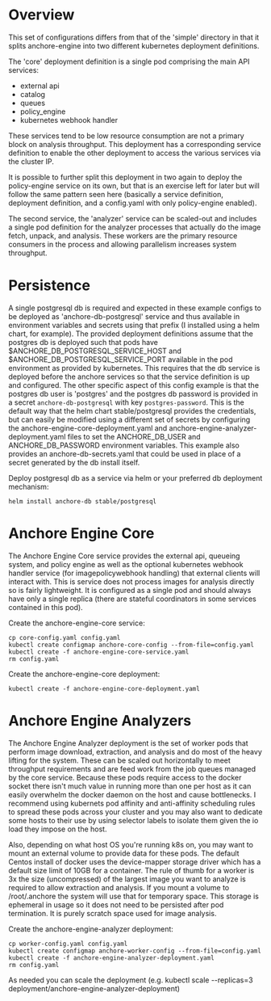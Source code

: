 Overview
========

This set of configurations differs from that of the 'simple' directory in that it splits anchore-engine into two different kubernetes deployment definitions.

The 'core' deployment definition is a single pod comprising the main API services:
* external api
* catalog
* queues
* policy_engine
* kubernetes webhook handler

These services tend to be low resource consumption are not a primary block on analysis throughput. This deployment has a corresponding service definition to enable the other deployment to access the various services via the cluster IP.

It is possible to further split this deployment in two again to deploy the policy-engine service on its own, 
but that is an exercise left for later but will follow the same pattern seen here (basically a service definition, deployment definition, and a config.yaml with only policy-engine enabled).

The second service, the 'analyzer' service can be scaled-out and includes a single pod definition for the analyzer processes that
actually do the image fetch, unpack, and analysis. These workers are the primary resource consumers in the process and allowing parallelism increases system throughput.


Persistence
===========

A single postgresql db is required and expected in these example configs to be deployed as 'anchore-db-postgresql' service and thus available in environment variables and secrets using that prefix (I installed using a helm chart, for example). The provided deployment definitions assume that the postgres db is deployed such that pods have $ANCHORE_DB_POSTGRESQL_SERVICE_HOST and $ANCHORE_DB_POSTGRESQL_SERVICE_PORT available in the pod environment as provided by kubernetes. This requires that the db service is deployed before the anchore services so that the service definition is up and configured.
The other specific aspect of this config example is that the postgres db user is 'postgres' and the postgres db password is provided in a secret `anchore-db-postgresql` with key `postgres-password`. This is the default way that the helm chart stable/postgresql provides the credentials, but can easily be modified using a different set of secrets by configuring the anchore-engine-core-deployment.yaml and anchore-engine-analyzer-deployment.yaml files to set the ANCHORE_DB_USER and ANCHORE_DB_PASSWORD environment variables. This example also provides an anchore-db-secrets.yaml that could be used in place of a secret generated by the db install itself.

Deploy postgresql db as a service via helm or your preferred db deployment mechanism:
```
helm install anchore-db stable/postgresql
```

Anchore Engine Core
===================

The Anchore Engine Core service provides the external api, queueing system, and policy engine as well as the optional kubernetes webhook handler service (for imagepolicywebhook handling) that external clients will interact with. This is service does not process images for analysis directly so is fairly lightweight. It is configured as a single pod and should always have only a single replica (there are stateful coordinators in some services contained in this pod).

Create the anchore-engine-core service:
```
cp core-config.yaml config.yaml
kubectl create configmap anchore-core-config --from-file=config.yaml
kubectl create -f anchore-engine-core-service.yaml
rm config.yaml
```

Create the anchore-engine-core deployment: 
```
kubectl create -f anchore-engine-core-deployment.yaml
```

Anchore Engine Analyzers
========================

The Anchore Engine Analyzer deployment is the set of worker pods that perform image download, extraction, and analysis and do most of the heavy lifting for the system. These can be scaled out horizontally to meet throughput requirements and are feed work from the job queues managed by the core service. Because these pods require access to the docker socket there isn't much value in running more than one per host as it can easily overwhelm the docker daemon on the host and cause bottlenecks. I recommend using kubernets pod affinity and anti-affinity scheduling rules to spread these pods across your cluster and you may also want to dedicate some hosts to their use by using selector labels to isolate them given the io load they impose on the host.

Also, depending on what host OS you're running k8s on, you may want to mount an external volume to provide data for these pods. The default Centos install of docker uses the device-mapper storage driver which has a default size limit of 10GB for a container. The rule of thumb for a worker is 3x the size (uncompressed) of the largest image you want to analyze is required to allow extraction and analysis. If you mount a volume to /root/.anchore the system will use that for temporary space. This storage is ephemeral in usage so it does not need to be persisted after pod termination. It is purely scratch space used for image analysis.

Create the anchore-engine-analyzer deployment: 
```
cp worker-config.yaml config.yaml
kubectl create configmap anchore-worker-config --from-file=config.yaml
kubectl create -f anchore-engine-analyzer-deployment.yaml
rm config.yaml
```

As needed you can scale the deployment (e.g. kubectl scale --replicas=3 deployment/anchore-engine-analyzer-deployment)

